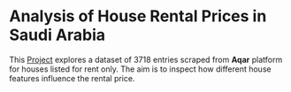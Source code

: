 # Analysis of House Rental Prices in Saudi Arabia
This [Project](https://github.com/y-alzahrani/saudi-house-rental-price-analysis/blob/main/saudi_house_rental_price_analysis.ipynb) explores a dataset of 3718 entries scraped from **Aqar** platform for houses listed for rent only. The aim is to inspect how different house features influence the rental price.
